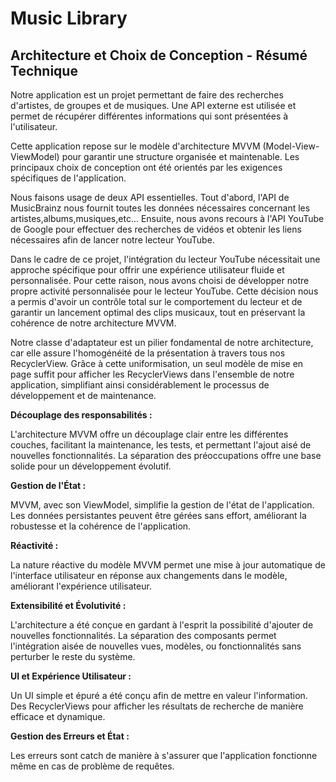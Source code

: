 # Music Library

## Architecture et Choix de Conception - Résumé Technique

Notre application est un projet permettant de faire des recherches d'artistes, de groupes et de musiques.
Une API externe est utilisée et permet de récupérer différentes informations qui sont présentées à l'utilisateur.

Cette application repose sur le modèle d'architecture MVVM (Model-View-ViewModel) pour garantir une structure organisée et maintenable. Les principaux choix de conception ont été orientés par les exigences spécifiques de l'application.

Nous faisons usage de deux API essentielles. Tout d'abord, l'API de MusicBrainz nous fournit toutes les données nécessaires concernant les artistes,albums,musiques,etc... 
Ensuite, nous avons recours à l'API YouTube de Google pour effectuer des recherches de vidéos et obtenir les liens nécessaires afin de lancer notre lecteur YouTube.

Dans le cadre de ce projet, l'intégration du lecteur YouTube nécessitait une approche spécifique pour offrir une expérience utilisateur fluide et personnalisée. Pour cette raison, nous avons choisi de développer notre propre activité personnalisée pour le lecteur YouTube. Cette décision nous a permis d'avoir un contrôle total sur le comportement du lecteur et de garantir un lancement optimal des clips musicaux, tout en préservant la cohérence de notre architecture MVVM.

Notre classe d'adaptateur est un pilier fondamental de notre architecture, car elle assure l'homogénéité de la présentation à travers tous nos RecyclerView. Grâce à cette uniformisation, un seul modèle de mise en page suffit pour afficher les RecyclerViews dans l'ensemble de notre application, simplifiant ainsi considérablement le processus de développement et de maintenance.

**Découplage des responsabilités :**

L'architecture MVVM offre un découplage clair entre les différentes couches, facilitant la maintenance, les tests, et permettant l'ajout aisé de nouvelles fonctionnalités. La séparation des préoccupations offre une base solide pour un développement évolutif.

**Gestion de l'État :**

MVVM, avec son ViewModel, simplifie la gestion de l'état de l'application. Les données persistantes peuvent être gérées sans effort, améliorant la robustesse et la cohérence de l'application.

**Réactivité :** 

La nature réactive du modèle MVVM permet une mise à jour automatique de l'interface utilisateur en réponse aux changements dans le modèle, améliorant l'expérience utilisateur.

**Extensibilité et Évolutivité :**

L'architecture a été conçue en gardant à l'esprit la possibilité d'ajouter de nouvelles fonctionnalités. La séparation des composants permet l'intégration aisée de nouvelles vues, modèles, ou fonctionnalités sans perturber le reste du système.

**UI et Expérience Utilisateur :**

Un UI simple et épuré a été conçu afin de mettre en valeur l'information. Des RecyclerViews pour afficher les résultats de recherche de manière efficace et dynamique.

**Gestion des Erreurs et État :**

Les erreurs sont catch de manière à s'assurer que l'application fonctionne même en cas de problème de requêtes.


